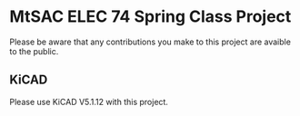 # MtSAC ELEC 74 Spring Class Project
Please be aware that any contributions you make to this project are avaible to the public.

## KiCAD
Please use KiCAD V5.1.12 with this project.
